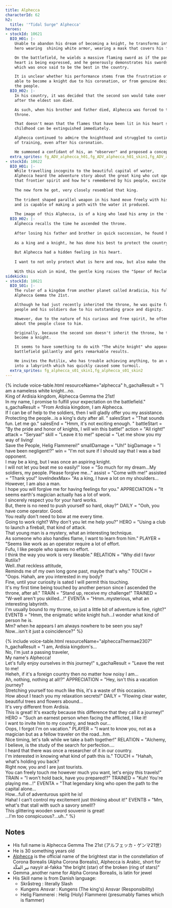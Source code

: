 ```yaml
---
title: Alphecca
characterId: 62
h2:
  title: '"Tidal Surge" Alphecca'
heroes:
- stockId: 10621
  BIO_H01: |-
    Unable to abandon his dream of becoming a knight, he transforms into a knightly
    hero wearing  shining white armor, wearing a mask that covers his face.

    On the battlefield, he wields a massive flaming sword as if the passion in his
    heart is being expressed, and he generously demonstrates his swordsmanship,
    which was once said to be the best in the country.

    It is unclear whether his performance stems from the frustration of not being
    able to become a knight due to his coronation, or from genuine desire to protect
    the people.
  BIO_H02: |-
    In his country, it was decided that the second son would take over the house
    after the eldest son died.

    As such, when his brother and father died, Alphecca was forced to take the
    throne.

    That doesn't mean that the flames that have been lit in his heart since
    childhood can be extinguished immediately.

    Alphecca continued to admire the knighthood and struggled to continue his days
    of training, even after his coronation.

    He summoned a confidant of his, an "observer" and proposed a concept....
  extra_sprites: fg_ADV_alphecca_h01,fg_ADV_alphecca_h01_skin1,fg_ADV_alphecca_h02,fg_ADV_alphecca_h02_skin1
- stockId: 10622
  BIO_H01: |-
    While travelling incognito to the beautiful capital of water,
    Alphecca heard the adventure story about the great king who cut open the path to the capital,
    that frontier spirit and how he's remembered by his people, excite him.
    
    The new form he got, very closely resembled that king.
    
    The trident shaped parallel weapon in his hand move freely with his intention,
    and is capable of making a path with the water it produced.
    
    The image of this Alphecca, is of a king who lead his army in the front, clearing the way for them.
  BIO_H02: |-
    Alphecca recalls the time he ascended the throne.
  
    After losing his father and brother in quick succession, he found himself leading a nation very suddenly.
  
    As a king and a knight, he has done his best to protect the country of Ardisia and the people who live there.
  
    But Alphecca had a hidden feeling in his heart.
  
    I want to not only protect what is here and now, but also make the country of Ardisia better and carve out a brighter future             together with my beloved people.
  
    With this wish in mind, the gentle king raises the "Spear of Reclamation" high.
sidekicks:
- stockId: 10621
  BIO_S01: |-
    The ruler of a kingdom from another planet called Aradicia, his full name being
    Alphecca Gemma the 21st.

    Although he had just recently inherited the throne, he was quite famous with the
    people and his soldiers due to his outstanding grace and dignity.

    However, due to the nature of his curious and free spirit, he oftentimes worries
    about the people close to him.

    Originally, because the second son doesn't inherit the throne, he trains to
    become a knight.

    It seems to have something to do with "The white knight" who appears on the
    battlefield gallantly and gets remarkable results.

    He invites the Rutilix, who has trouble achieving anything, to an exploration
    into a labyrinth which has quickly caused some turmoil.
  extra_sprites: fg_alphecca_s01_skin1,fg_alphecca_s01_skin2
---
```


{% include voice-table.html resourceName="alphecca"
h_gachaResult = "I am a nameless white knight…no.<br>King of Ardisia kingdom, Alphecca Gemma the 21st!<br>In my name, I promise to fulfill your expectation on the battlefield."
s_gachaResult = "From Ardisia kingdom, I am Alphecca.<br>If I can be of help to the soldiers, then I will gladly offer you my assistance.<br>Protecting the people…is a king's duty after all. "
salesStart = "That sounds fun. Let me go."
salesEnd = "Hmm, it's not exciting enough.  "
battleStart = "By the pride and honor of knights, I will win this battle!"
action = "All right!"
attack = "Seryaa!"
skill = "Leave it to me!"
special = "Let me show you my way of living!<br>Save the People, Helig Flammerei!"
smallDamage = "Uh!"
bigDamage = "I have been negligent!?"
win = "I'm not sure if I should say that I was a bad opponent.<br>I may be a king, but I was once an aspiring knight.<br>I will not let you beat me so easily!"
lose = "So much for my dream...My soldiers, my people. Please forgive me..."
assist = "Come with me!"
assisted = "Thank you!"
loveIndexMax= "As a king, I have a lot on my shoulders...<br>However, I am also a man.<br>I hope you will forgive me for having feelings for you."
APPRECIATION = "It seems earth's magician actually has a lot of work.<br>I sincerely respect you for your hard works.<br>But, there is no need to push yourself so hard, okay?"
DAILY = "Ooh, you have come operator. Good.<br>You really don't need to bow at me every time.<br>Going to work right? Why don't you let me help you?"
HERO = "Using a club to launch a fireball, that kind of attack.<br>That young man is a mystery, what an interesting technique.<br>As someone who also handles flame, I want to learn from him."
PLAYER = "Seems like work as an operator require a lot of effort.<br>Fufu, I like people who spares no effort.<br>I think the way you work is very likeable."
RELATION = "Why did I favor Rutilix?<br>Well..that reckless attitude,<br>Reminds me of my own long gone past, maybe that's why."
TOUCH = "Oops. Hahah, are you interested in my body?<br>Fine, until your curiosity is sated I will permit this touching.<br>It's my first time being touched by another person since I ascended the throne, after all."
TRAIN = "Stand up, receive my challenge!"
TRAINED = "W-well aren't you skilled…!"
EVENTA = "Hmm..mysterious, what an interesting labyrinth.<br>I'm usually bound to my throne, so just a little bit of adventure is fine, right?"
EVENTB = "Hmm, the enigmatic white knight huh…I wonder what kind of person he is.<br>Mm? when he appears I am always nowhere to be seen you say?<br>Now…isn't it just a coincidence?"
%}

{% include voice-table.html resourceName="alpheccaThermae2307"
h_gachaResult = "I am, Ardisia kingdom's…<br>No, I'm just a passing traveler,<br>My name's Alphecca!<br>Let's fully enjoy ourselves in this journey!"
s_gachaResult = "Leave the rest to me!<br>Heheh, if it's a foreign country then no matter how noisy I am…<br>Ah, nothing, nothing at all!?"
APPRECIATION = "Hey, isn't this a vacation journey?<br>Stretching yourself too much like this, it's a waste of this occasion.<br>How about I teach you my relaxation secrets!"
DAILY = "Flowing clear water, beautiful trees and flowers abound…<br>It's very different from Ardisia.<br>This is great! It's exactly because this difference that they call it a journey!"
HERO = "Such an earnest person when facing the afflicted, I like it!<br>I want to invite him to my country, and teach our…<br>Oops, I forgot I'm on vacation."
PLAYER = "I want to know you, not as a magician but as a fellow traveler on the road…hm.<br>Nice timing, let's talk while we take a bath together!"
RELATION = "Alchemy, I believe, is the study of the search for perfection....<br>I heard that there was once a researcher of it in our country.<br>I'm interested in knowing what kind of path this is."
TOUCH = "Hahah, what's holding you back?<br>Right now, you and I are just tourists.<br>You can freely touch me however much you want, let's enjoy this travels!"
TRAIN = "I won't hold back, have you prepared!?"
TRAINED = "Kuh! You're playing me…!"
EVENTA = "That legendary king who open the path to the capital alone…<br>How…full of adventurous spirit he is!<br>Haha! I can't control my excitement just thinking about it!"
EVENTB = "Mm, what's that stall with such a savory smell!?<br>This glittering wooden sword souvenir is great!<br>…I'm too conspicuous?...uh.."
%}

## Notes

- His full name is Alphecca Gemma The 21st (アルフェッカ・ゲンマ21世）
- He is 30 something years old
- [Alphecca](https://en.wikipedia.org/wiki/Alpha_Coronae_Borealis) is the official name of the brightest star in the constellation of Corona Borealis (Alpha Corona Borealis), Alphecca is Arabic, short for نير الفكّة nayyir al-fakka "the bright (star) of the broken (ring of stars)"
- Gemma ,another name for Alpha Corona Borealis, is latin for jewel
- His Skill name is from Danish language:
  - Skråstreg : literally Slash
  - Kungens Ansvar : Kungens (The king's) Ansvar (Responsibility)
  - Helig Flammerei : Helig (Holy) Flammerei (presumably flames which is flammer)
